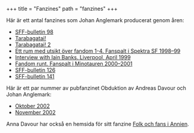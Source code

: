 +++
title = "Fanzines"
path = "fanzines"
+++

Här är ett antal fanzines som Johan Anglemark producerat genom åren:

* [SFF-bulletin 98](/arkiv/fanzines/sff-bulletin_98.pdf)
* [Tarabagatai!](/arkiv/fanzines/tarabagatai.html)
* [Tarabagatai! 2](/arkiv/fanzines/tarabagatai2.html)
* [Ett rum med utsikt över fandom 1-4. Fanspalt i Spektra SF 1998–99](/arkiv/fanzines/ett_rum_med_utsikt.pdf)
* [Interview with Iain Banks. Liverpool, April 1999](/arkiv/fanzines/banks.pdf)
* [Fandom runt. Fanspalt i Minotauren 2000–2001](/arkiv/fanzines/fandom_runt.pdf)
* [SFF-bulletin 126](/arkiv/fanzines/sff-bulletin_126.pdf)
* [SFF-bulletin 141](/arkiv/fanzines/sff-bulletin_141.pdf)

Här är ett par nummer av pubfanzinet Obduktion av Andreas Davour och Johan Anglemark:

* [Oktober 2002](/arkiv/fanzines/obduktion_200210.pdf)
* [November 2002](/arkiv/fanzines/obduktion_200211.pdf)

Anna Davour har också en hemsida för sitt fanzine [Folk och fans i Annien](https://annien.wordpress.com/).
